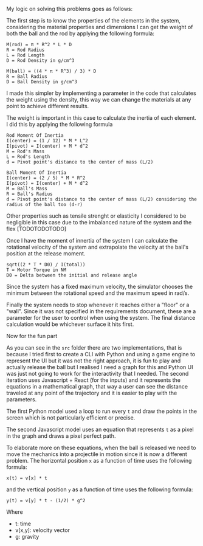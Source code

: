 My logic on solving this problems goes as follows:

The first step is to know the properties of the elements in the system, considering the material properties and dimensions I can get the weight of both the ball and the rod by applying the following formula:

```
M(rod) = π * R^2 * L * D
R = Rod Radius
L = Rod Length
D = Rod Density in g/cm^3

M(ball) = ((4 * π * R^3) / 3) * D
R = Ball Radius
D = Ball Density in g/cm^3
```

I made this simpler by implementing a parameter in the code that calculates the weight using the density, this way we can change the materials at any point to achieve different results.

The weight is important in this case to calculate the inertia of each element. I did this by applying the following formula

```
Rod Moment Of Inertia
I(center) = (1 / 12) * M * L^2
I(pivot) = I(center) + M * d^2
M = Rod's Mass
L = Rod's Length
d = Pivot point's distance to the center of mass (L/2)

Ball Moment Of Inertia
I(center) = (2 / 5) * M * R^2
I(pivot) = I(center) + M * d^2
M = Ball's Mass
R = Ball's Radius
d = Pivot point's distance to the center of mass (L/2) considering the radius of the ball too (d-r)
```

Other properties such as tensile strenght or elasticity I considered to be negligible in this case due to the imbalanced nature of the system and the flex [TODOTODOTODO]

Once I have the moment of innertia of the system I can calculate the rotational velocity of the system and extrapolate the velocity at the ball's position at the release moment.

```
sqrt((2 * T * D0) / I(total))
T = Motor Torque in NM
D0 = Delta between the initial and release angle
```

Since the system has a fixed maximum velocity, the simulator chooses the minimum between the rotational speed and the maximum speed in rad/s.

Finally the system needs to stop whenever it reaches either a "floor" or a "wall". Since it was not specified in the requirements document, these are a parameter for the user to control when using the system.
The final distance calculation would be whichever surface it hits first.

Now for the fun part

As you can see in the `src` folder there are two implementations, that is because I tried first to create a CLI with Python and using a game engine to represent the UI but it was not the right approach, it is fun to play and actually release the ball but I realised I need a graph for this and Python UI was just not going to work for the interactivity that I needed.
The second iteration uses Javascript + React (for the inputs) and it represents the equations in a mathematical graph, that way a user can see the distance traveled at any point of the trajectory and it is easier to play with the parameters.

The first Python model used a loop to run every `t` and draw the points in the screen which is not particularly efficient or precise.

The second Javascript model uses an equation that represents `t` as a pixel in the graph and draws a pixel perfect path.

To elaborate more on these equations, when the ball is released we need to move the mechanics into a projectile in motion since it is now a different problem.
The horizontal position `x` as a function of time uses the following formula:
```
x(t) = v[x] * t
```
and the vertical position `y` as a function of time uses the following formula:
```
y(t) = v[y] * t - (1/2) * g^2
```
Where
- t: time
- v[x,y]: velocity vector
- g: gravity